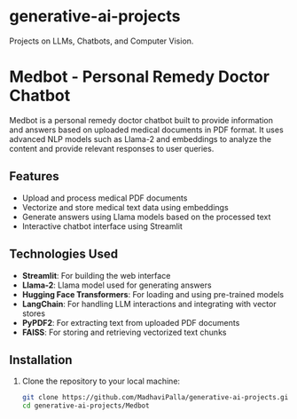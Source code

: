 # generative-ai-projects
Projects on LLMs, Chatbots, and Computer Vision.
# Medbot - Personal Remedy Doctor Chatbot

Medbot is a personal remedy doctor chatbot built to provide information and answers based on uploaded medical documents in PDF format. It uses advanced NLP models such as Llama-2 and embeddings to analyze the content and provide relevant responses to user queries.

## Features

- Upload and process medical PDF documents
- Vectorize and store medical text data using embeddings
- Generate answers using Llama models based on the processed text
- Interactive chatbot interface using Streamlit

## Technologies Used

- **Streamlit**: For building the web interface
- **Llama-2**: Llama model used for generating answers
- **Hugging Face Transformers**: For loading and using pre-trained models
- **LangChain**: For handling LLM interactions and integrating with vector stores
- **PyPDF2**: For extracting text from uploaded PDF documents
- **FAISS**: For storing and retrieving vectorized text chunks

## Installation

1. Clone the repository to your local machine:
   ```bash
   git clone https://github.com/MadhaviPalla/generative-ai-projects.git
   cd generative-ai-projects/Medbot

